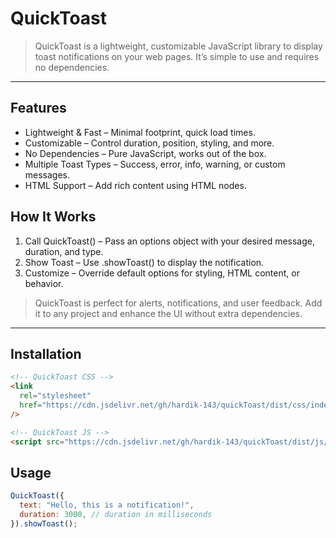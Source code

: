 # QuickToast

> QuickToast is a lightweight, customizable JavaScript library to display toast notifications on your web pages. It’s simple to use and requires no dependencies.

---

## Features

- Lightweight & Fast – Minimal footprint, quick load times.
- Customizable – Control duration, position, styling, and more.
- No Dependencies – Pure JavaScript, works out of the box.
- Multiple Toast Types – Success, error, info, warning, or custom messages.
- HTML Support – Add rich content using HTML nodes.

## How It Works

1. Call QuickToast() – Pass an options object with your desired message, duration, and type.
2. Show Toast – Use .showToast() to display the notification.
3. Customize – Override default options for styling, HTML content, or behavior.

> QuickToast is perfect for alerts, notifications, and user feedback. Add it to any project and enhance the UI without extra dependencies.

---

## Installation

```html
<!-- QuickToast CSS -->
<link
  rel="stylesheet"
  href="https://cdn.jsdelivr.net/gh/hardik-143/quickToast/dist/css/index.min.css"
/>

<!-- QuickToast JS -->
<script src="https://cdn.jsdelivr.net/gh/hardik-143/quickToast/dist/js/index.min.js"></script>
```

## Usage

```javascript
QuickToast({
  text: "Hello, this is a notification!",
  duration: 3000, // duration in milliseconds
}).showToast();
```
